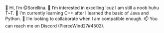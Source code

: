 👋 Hi, I’m @Sorellina.
👀 I’m interested in excelling 'cuz I am still a noob huhu T~T.
🌱 I’m currently learning C++ after I learned the basic of Java and Python.
💞️ I’m looking to collaborate when I am compatible enough.
📫 You can reach me on Discord (PierceWind27#4502).

<!---
Sorellina/Sorellina is a ✨ special ✨ repository because its `README.md` (this file) appears on your GitHub profile.
You can click the Preview link to take a look at your changes.
--->
